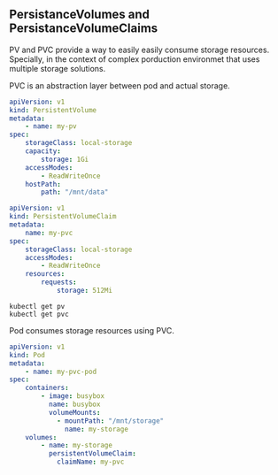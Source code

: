 PersistanceVolumes and PersistanceVolumeClaims
-

PV and PVC provide a way to easily easily consume storage resources. Specially, in the context of
complex porduction environmet that uses multiple storage solutions.


PVC is an abstraction layer between pod and actual storage.

```yaml
apiVersion: v1
kind: PersistentVolume
metadata:
    - name: my-pv
spec:
    storageClass: local-storage
    capacity:
        storage: 1Gi
    accessModes:
        - ReadWriteOnce
    hostPath:
        path: "/mnt/data"
```

```yaml
apiVersion: v1
kind: PersistentVolumeClaim
metadata:
    name: my-pvc
spec:
    storageClass: local-storage
    accessModes:
        - ReadWriteOnce
    resources:
        requests:
            storage: 512Mi
```


```shell script
kubectl get pv
kubectl get pvc
```


Pod consumes storage resources using PVC.

```yaml
apiVersion: v1
kind: Pod
metadata:
    - name: my-pvc-pod
spec:
    containers:
        - image: busybox
          name: busybox
          volumeMounts:
            - mountPath: "/mnt/storage"
              name: my-storage
    volumes:
        - name: my-storage
          persistentVolumeClaim:
            claimName: my-pvc
```